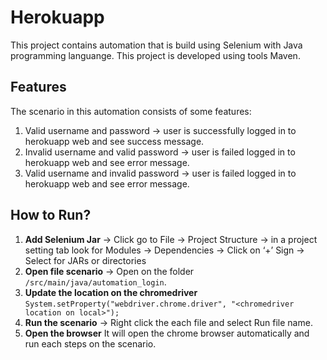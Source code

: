# Herokuapp
This project contains automation that is build using Selenium with Java programming languange. This project is developed using tools Maven. 

## Features
The scenario in this automation consists of some features:
1. Valid username and password → user is successfully logged in to herokuapp web and see success message.
2. Invalid username and valid password → user is failed logged in to herokuapp web and see error message.
3. Valid username and invalid password → user is failed logged in to herokuapp web and see error message.

## How to Run?
1. **Add Selenium Jar** → Click go to File → Project Structure → in a project setting tab look for Modules → Dependencies → Click on ‘+’ Sign → Select for JARs or directories
2. **Open file scenario** → Open on the folder `/src/main/java/automation_login`.
3. **Update the location on the chromedriver**
   ```System.setProperty("webdriver.chrome.driver", "<chromedriver location on local>");```
4. **Run the scenario** → Right click the each file and select Run file name.
5. **Open the browser** It will open the chrome browser automatically and run each steps on the scenario.
